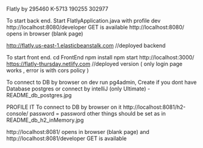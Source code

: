Flatly by 
    295460
    K-5713
    190255
    302977


To start back end.
Start FlatlyApplication.java with profile dev 
http://localhost:8080/developer   GET         is available
http://localhost:8080/ opens in browser (blank page)

http://flatly.us-east-1.elasticbeanstalk.com //deployed backend 

To start front end.
cd FrontEnd
npm install
npm start
http://localhost:3000/
https://flatly-thursday.netlify.com //deployed version ( only login page works , error is with cors policy )



To connect to DB by browser on dev
run pg4admin, Create if you dont have Database postgres
or
connect by intelliJ (only Ultimate) - README_db_postgres.jpg


PROFILE IT
To connect to DB by browser on it
http://localhost:8081/h2-console/
password = password
other things should be set as in README_db_h2_inMemory.jpg

http://localhost:8081/ opens in browser (blank page) 
and 
http://localhost:8081/developer GET         is available
